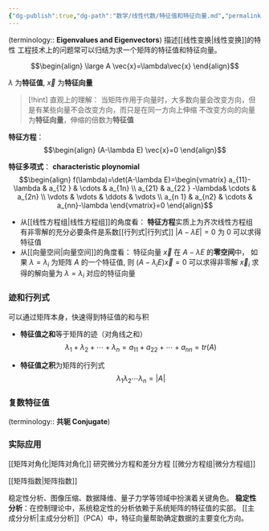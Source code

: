 ```yaml
---
{"dg-publish":true,"dg-path":"数学/线性代数/特征值和特征向量.md","permalink":"/数学/线性代数/特征值和特征向量/","dgPassFrontmatter":true,"noteIcon":"","created":"2024-04-16T13:01:27.430+08:00","updated":"2024-08-10T17:35:58.829+08:00"}
---
```


(terminology:: **Eigenvalues and Eigenvectors**)    描述[[线性变换\|线性变换]]的特性
工程技术上的问题常可以归结为求一个矩阵的特征值和特征向量。

$$\begin{align}
\large A \vec{x}=\lambda\vec{x}
\end{align}$$

$\lambda$ 为**特征值**, $\vec{x}$ 为**特征向量**

>[!hint] 直观上的理解：
>当矩阵作用于向量时，大多数向量会改变方向，但是有某些向量不会改变方向，而只是在同一方向上伸缩
>不改变方向的向量为**特征向量**，伸缩的倍数为**特征值**

**特征方程**：
$$\begin{align}
(A-\lambda E) \vec{x}=0
\end{align}$$

**特征多项式**：  **characteristic ploynomial**
$$\begin{align}
f(\lambda)=\det(A-\lambda E)=\begin{vmatrix}
a_{11}-\lambda & a_{12 } & \cdots & a_{1n} \\
a_{21} & a_{22 } -\lambda& \cdots & a_{2n} \\
\vdots  &  \vdots  & \ddots  & \vdots \\
a_{n 1} & a_{n2} & \cdots  & a_{nn}-\lambda
\end{vmatrix}=0
\end{align}$$

- 从[[线性方程组\|线性方程组]]的角度看：
	**特征方程**实质上为齐次线性方程组
	有非零解的充分必要条件是系数[[行列式\|行列式]] $\left\lvert  A-\lambda E \right\rvert=0$ 为 0
	可以求得特征值
- 从[[向量空间\|向量空间]]的角度看：
	特征向量 $\vec{x}$ 在 $A-\lambda E$ 的**零空间**中，
	如果 $\lambda=\lambda_{i}$ 为矩阵 $A$ 的一个特征值, 则 $(A-\lambda_{i}E) \vec{x}=0$ 可以求得非零解 $\vec{x}_{i}$
	求得的解向量为 $\lambda=\lambda_{i}$ 对应的特征向量

### 迹和行列式
可以通过矩阵本身，快速得到特征值的和与积
- **特征值之和**等于矩阵的迹（对角线之和）
$${\lambda}_{1} + {\lambda}_{2} + \cdots +  {\lambda}_{n}={a}_{11}+{a}_{22}+\cdots+{a}_ {nn} =tr(A)$$

- **特征值之积**为矩阵的行列式
$${\lambda}_{1}  {\lambda}_{2}  \cdots   {\lambda}_{n}=\left\lvert  A \right\rvert$$

### 复数特征值
(terminology:: **共轭  Conjugate**)




### 实际应用
[[矩阵对角化\|矩阵对角化]]
研究微分方程和差分方程
[[微分方程组\|微分方程组]]

[[矩阵指数\|矩阵指数]]




稳定性分析、图像压缩、数据降维、量子力学等领域中扮演着关键角色。
**稳定性分析**：在控制理论中，系统稳定性的分析依赖于系统矩阵的特征值的实部。
[[主成分分析\|主成分分析]]（PCA）中，特征向量帮助确定数据的主要变化方向。



